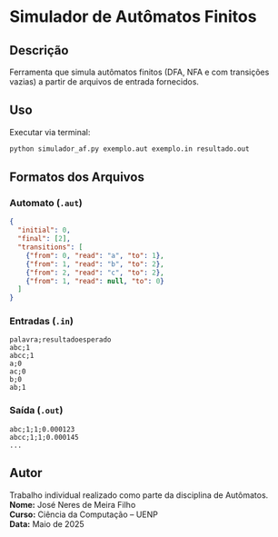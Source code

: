 # Simulador de Autômatos Finitos

## Descrição
Ferramenta que simula autômatos finitos (DFA, NFA e com transições vazias) a partir de arquivos de entrada fornecidos.

## Uso
Executar via terminal:

```bash
python simulador_af.py exemplo.aut exemplo.in resultado.out
```

## Formatos dos Arquivos

### Automato (`.aut`)
```json
{
  "initial": 0,
  "final": [2],
  "transitions": [
    {"from": 0, "read": "a", "to": 1},
    {"from": 1, "read": "b", "to": 2},
    {"from": 2, "read": "c", "to": 2},
    {"from": 1, "read": null, "to": 0}
  ]
}
```

### Entradas (`.in`)
```
palavra;resultadoesperado
abc;1
abcc;1
a;0
ac;0
b;0
ab;1
```

### Saída (`.out`)
```
abc;1;1;0.000123
abcc;1;1;0.000145
...
```

## Autor
Trabalho individual realizado como parte da disciplina de Autômatos.
**Nome:** José Neres de Meira Filho  
**Curso:** Ciência da Computação – UENP  
**Data:** Maio de 2025
